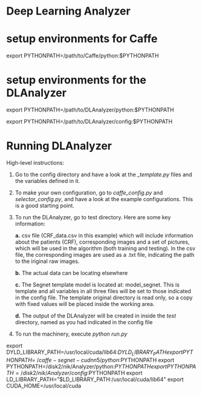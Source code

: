 #  Deep Learning Analyzer

# setup environments for Caffe

export PYTHONPATH=/path/to/Caffe/python:$PYTHONPATH

# setup environments for the DLAnalyzer

export PYTHONPATH=/path/to/DLAnalyzer/python:$PYTHONPATH

export PYTHONPATH=/path/to/DLAnalyzer/config:$PYTHONPATH

#  Running DLAnalyzer

High-level instructions: 

  1. Go to the config directory and have a look at the *_template.py* files and the variables defined in it.
  2. To make your own configuration, go to *caffe_config.py* and *selector_config.py*, and have a look at the example configurations. This is a good starting point. 
  3. To run the DLAnalyzer, go to test directory. Here are some key information:
      
      **a.** csv file (CRF_data.csv in this example) which will include information about the patients (CRF), corresponding images    and a set of pictures, which will be used in the algorithm (both training and testing). In the csv file, the corresponding images are used as a .txt file, indicating the path to the iriginal raw images. 
      
      **b.** The actual data can be locating elsewhere
      
      **c.** The Segnet template model is located at: model_segnet. This is template and all variables in all three files will be set to those indicated in the config file. The template original directory is read only, so a copy with fixed values will be placed inside the working area.
      
      **d.** The output of the DLAnalyzer will be created in inside the *test* directory, named as you had indicated in the config file
      
 4. To run the machinery, execute *python run.py*   


export DYLD_LIBRARY_PATH=/usr/local/cuda/lib64:$DYLD_LIBRARY_PATH 
export PYTHONPATH=~/caffe-segnet-cudnn5/python:$PYTHONPATH
export PYTHONPATH=/disk2/nik/Analyzer/python:$PYTHONPATH
export PYTHONPATH=/disk2/nik/Analyzer/config:$PYTHONPATH
export LD_LIBRARY_PATH="$LD_LIBRARY_PATH:/usr/local/cuda/lib64"
export CUDA_HOME=/usr/local/cuda
